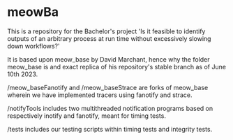 # meowBa
This is a repository for the Bachelor's project 'Is it feasible to identify outputs of an arbitrary process at run time without excessively slowing down workflows?'

It is based upon meow_base by David Marchant, hence why the folder meow_base is and exact replica of his repository's stable branch as of June 10th 2023.

/meow_baseFanotify and /meow_baseStrace are forks of meow_base wherein we have implemented tracers using fanotify and strace.

/notifyTools includes two multithreaded notification programs based on respectively inotify and fanotify, meant for timing tests.

/tests includes our testing scripts within timing tests and integrity tests.
